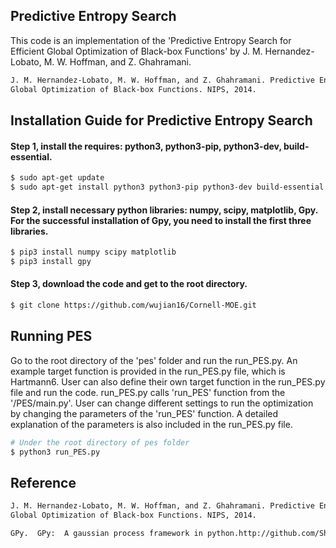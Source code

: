 ## Predictive Entropy Search
This code is an implementation of the 'Predictive Entropy Search for Efficient
Global Optimization of Black-box Functions' by J. M. Hernandez-Lobato, M. W. Hoffman, and Z. Ghahramani. 
```bash
J. M. Hernandez-Lobato, M. W. Hoffman, and Z. Ghahramani. Predictive Entropy Search for Efficient
Global Optimization of Black-box Functions. NIPS, 2014.
```

## Installation Guide for Predictive Entropy Search 

#### Step 1, install the requires: python3, python3-pip, python3-dev, build-essential.

```bash
$ sudo apt-get update
$ sudo apt-get install python3 python3-pip python3-dev build-essential
```

#### Step 2, install necessary python libraries: numpy, scipy, matplotlib, Gpy. For the successful installation of Gpy, you need to install the first three libraries. 

```bash
$ pip3 install numpy scipy matplotlib 
$ pip3 install gpy 
```

#### Step 3, download the code and get to the root directory.
```bash
$ git clone https://github.com/wujian16/Cornell-MOE.git
```


## Running PES
Go to the root directory of the 'pes' folder and run the run_PES.py. An example target function is provided in the run_PES.py file, which is Hartmann6. User can also define their own target function in the run_PES.py file and run the code. run_PES.py calls 'run_PES' function from the '/PES/main.py'. User can change different settings to run the optimization by changing the parameters of the 'run_PES' function. A detailed explanation of the parameters is also included in the run_PES.py file.
```bash
# Under the root directory of pes folder
$ python3 run_PES.py
```

## Reference
```bash
J. M. Hernandez-Lobato, M. W. Hoffman, and Z. Ghahramani. Predictive Entropy Search for Efficient
Global Optimization of Black-box Functions. NIPS, 2014.
```

```bash
GPy.  GPy:  A gaussian process framework in python.http://github.com/SheffieldML/GPy, since 2012.
```




